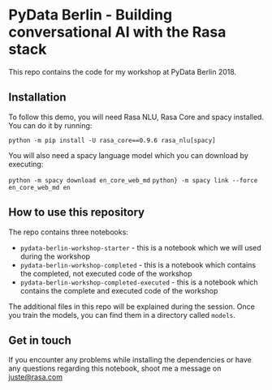 # PyData Berlin - Building conversational AI with the Rasa stack

This repo contains the code for my workshop at PyData Berlin 2018. 

## Installation

To follow this demo, you will need Rasa NLU, Rasa Core and spacy installed. You can do it by running:

`python -m pip install -U rasa_core==0.9.6 rasa_nlu[spacy]`

You will also need a spacy language model which you can download by executing:

`python -m spacy download en_core_web_md`
`python} -m spacy link --force en_core_web_md en`

## How to use this repository

The repo contains three notebooks:
- `pydata-berlin-workshop-starter` - this is a notebook which we will used during the workshop
- `pydata-berlin-workshop-completed` - this is a notebook which contains the completed, not executed code of the workshop
- `pydata-berlin-workshop-completed-executed` - this is a notebook which contains the complete and executed code of the workshop

The additional files in this repo will be explained during the session. Once you train the models, you can find them in a directory called `models`.

## Get in touch

If you encounter any problems while installing the dependencies or have any questions regarding this notebook, shoot me a message on juste@rasa.com
